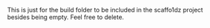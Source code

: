 This is just for the build folder to be included in the scaffo1dz project besides being empty. Feel free to delete.

